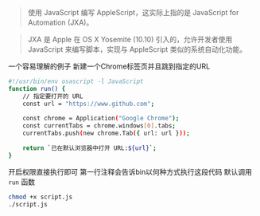 > 使用 JavaScript 编写 AppleScript，这实际上指的是 JavaScript for Automation (JXA)。

> JXA 是 Apple 在 OS X Yosemite (10.10) 引入的，允许开发者使用 JavaScript 来编写脚本，实现与 AppleScript 类似的系统自动化功能。


一个容易理解的例子
新建一个Chrome标签页并且跳到指定的URL

```bash
#!/usr/bin/env osascript -l JavaScript
function run() {
    // 指定要打开的 URL
    const url = "https://www.github.com";
    
    const chrome = Application("Google Chrome");
    const currentTabs = chrome.windows[0].tabs;
    currentTabs.push(new chrome.Tab({ url: url }));
    
    return `已在默认浏览器中打开 URL:${url}`;
}
```

开启权限直接执行即可  第一行注释会告诉bin以何种方式执行这段代码 默认调用 `run` 函数
```bash
chmod +x script.js  
./script.js 
```
